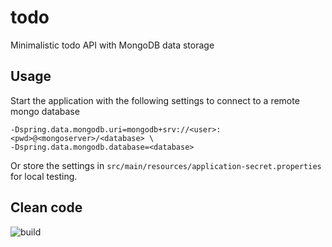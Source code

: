 # todo

Minimalistic todo API with MongoDB data storage

## Usage

Start the application with the following settings to connect to a remote mongo database

```
-Dspring.data.mongodb.uri=mongodb+srv://<user>:<pwd>@<mongoserver>/<database> \
-Dspring.data.mongodb.database=<database>
```

Or store the settings in `src/main/resources/application-secret.properties` for local testing.

## Clean code

![build](https://github.com/bartfastiel/todo/actions/workflows/maven.yml/badge.svg)

